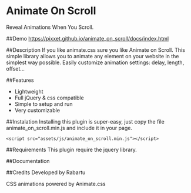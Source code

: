 Animate On Scroll
===============
Reveal Animations When You Scroll.


##Demo
https://pixxet.github.io/animate_on_scroll/docs/index.html


##Description
If you like animate.css sure you like Animate on Scroll. This simple library allows you to animate any element on your website in the simplest way possible. Easily customize animation settings: delay, length, offset…


##Features
* Lightweight
* Full jQuery & css compatible
* Simple to setup and run
* Very customizable


##Instalation
Installing this plugin is super-easy, just copy the file animate_on_scroll.min.js and include it in your page.

    <script src="assets/js/animate_on_scroll.min.js"></script>


##Requirements
This plugin require the jquery library.
    
    
##Documentation


##Credits
Developed by Rabartu

CSS animations powered by Animate.css

